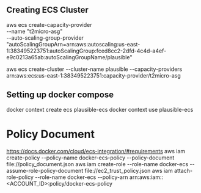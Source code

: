 
## Creating ECS Cluster
aws ecs create-capacity-provider \
    --name "t2micro-asg" \
    --auto-scaling-group-provider "autoScalingGroupArn=arn:aws:autoscaling:us-east-1:383495223751:autoScalingGroup:fced8cc2-2dfd-4c4d-a4ef-e9c0213a65ab:autoScalingGroupName/plausible"

aws ecs create-cluster --cluster-name plausible --capacity-providers arn:aws:ecs:us-east-1:383495223751:capacity-provider/t2micro-asg

## Setting up docker compose
docker context create ecs plausible-ecs
docker context use plausible-ecs


# Policy Document
https://docs.docker.com/cloud/ecs-integration/#requirements
aws iam create-policy --policy-name docker-ecs-policy  --policy-document file://policy_document.json
aws iam create-role --role-name docker-ecs --assume-role-policy-document file://ec2_trust_policy.json
aws iam attach-role-policy --role-name docker-ecs --policy-arn arn:aws:iam::<ACCOUNT_ID>:policy/docker-ecs-policy

    
